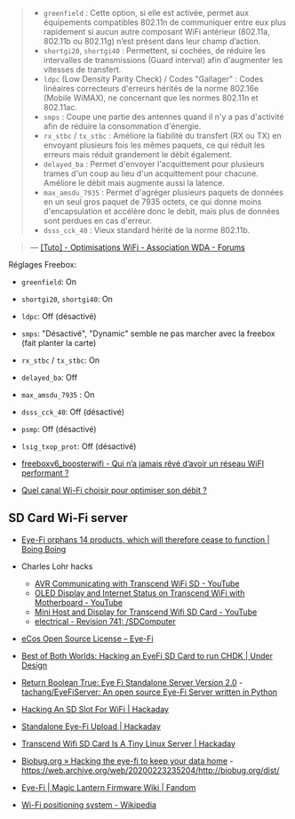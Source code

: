 > - `greenfield` : Cette option, si elle est activée, permet aux équipements compatibles 802.11n de communiquer entre eux plus rapidement si aucun autre composant WiFi antérieur (802.11a, 802.11b ou 802.11g) n’est présent dans leur champ d’action.
> - `shortgi20`, `shortgi40` : Permettent, si cochées, de réduire les intervalles de transmissions (Guard interval) afin d'augmenter les vitesses de transfert.
> - `ldpc` (Low Density Parity Check) / Codes "Gallager" : Codes linéaires correcteurs d'erreurs hérités de la norme 802.16e (Mobile WiMAX), ne concernant que les normes 802.11n et 802.11ac.
> - `smps` : Coupe une partie des antennes quand il n'y a pas d'activité afin de réduire la consommation d'énergie.
> - `rx_stbc` / `tx_stbc` : Améliore la fiabilité du transfert (RX ou TX) en envoyant plusieurs fois les mêmes paquets, ce qui réduit les erreurs mais réduit grandement le débit également.
> - `delayed_ba` : Permet d'envoyer l'acquittement pour plusieurs trames d'un coup au lieu d'un acquittement pour chacune. Améliore le débit mais augmente aussi la latence.
> - `max_amsdu_7935` : Permet d'agréger plusieurs paquets de données en un seul gros paquet de 7935 octets, ce qui donne moins d'encapsulation et accélère donc le debit, mais plus de données sont perdues en cas d'erreur.
> - `dsss_cck_40` : Vieux standard hérité de la norme 802.11b.

> — [\[Tuto\] - Optimisations WiFi - Association WDA - Forums](http://forum.wda-fr.org/viewtopic.php?f=13&t=2463#p14634)

Réglages Freebox:

- `greenfield`: On
- `shortgi20`, `shortgi40`: On
- `ldpc`: Off (désactivé)
- `smps`: "Désactivé", "Dynamic" semble ne pas marcher avec la freebox (fait planter la carte)
- `rx_stbc` / `tx_stbc`: On
- `delayed_ba`: Off
- `max_amsdu_7935` : On
- `dsss_cck_40`: Off (désactivé)
- `psmp`: Off (désactivé)
- `lsig_txop_prot`: Off (désactivé)

- [freeboxv6_boosterwifi - Qui n’a jamais rêvé d’avoir un réseau WiFI performant ?](https://doc.ubuntu-fr.org/freeboxv6_boosterwifi)
- [Quel canal Wi-Fi choisir pour optimiser son débit ?](https://lafibre.info/wifi/quel-canal-wi-fi-choisir-pour-optimiser-son-debit/)

## SD Card Wi-Fi server

- [Eye-Fi orphans 14 products, which will therefore cease to function | Boing Boing](https://web.archive.org/web/20201111172652/https://boingboing.net/2016/06/30/eye-fi-orphans-14-products-wh.html)
- Charles Lohr hacks
	- [AVR Communicating with Transcend WiFi SD - YouTube](https://www.youtube.com/watch?v=-Z9TrZQw16s)
	- [OLED Display and Internet Status on Transcend WiFi with Motherboard - YouTube](https://www.youtube.com/watch?v=HT4W3CPlnAU)
	- [Mini Host and Display for Transcend Wifi SD Card - YouTube](https://www.youtube.com/watch?v=5Rr9kSqjX98)
	- [electrical - Revision 741: /SDComputer](https://web.archive.org/web/20170621004355/https://cnlohr.net/pubsvn/electrical/SDComputer/)
- [eCos Open Source License – Eye-Fi](https://web.archive.org/web/20160316224128/https://help.eyefi.com/hc/en-us/articles/301754-eCos-Open-Source-License)
- [Best of Both Worlds: Hacking an EyeFi SD Card to run CHDK | Under Design](https://web.archive.org/web/20160405092006/http://blog.undr.com/2011/02/best-of-both-worlds-hacking-an-eyefi-sd-card-to-run-chdk/)
- [Return Boolean True: Eye Fi Standalone Server Version 2.0](https://web.archive.org/web/20190906155716/http://www.returnbooleantrue.com/2009/04/eye-fi-standalone-server-version-20.html) - [tachang/EyeFiServer: An open source Eye-Fi Server written in Python](https://github.com/tachang/EyeFiServer)
- [Hacking An SD Slot For WiFi | Hackaday](https://web.archive.org/web/20201108090444/http://hackaday.com/2015/08/15/hacking-an-sd-slot-for-wifi/)
- [Standalone Eye-Fi Upload | Hackaday](https://web.archive.org/web/20201022185508/https://hackaday.com/2009/03/15/standalone-eye-fi-upload/)
- [Transcend Wifi SD Card Is A Tiny Linux Server | Hackaday](https://web.archive.org/web/20201108094227/https://hackaday.com/2016/06/30/transcend-wifi-sd-card-is-a-tiny-linux-server/)
- [Biobug.org » Hacking the eye-fi to keep your data home](https://web.archive.org/web/20200608190149/http://biobug.org/index.php/2009/03/14/hacking-the-eye-fi-to-keep-your-data-home/) - https://web.archive.org/web/20200223235204/http://biobug.org/dist/
- [Eye-Fi | Magic Lantern Firmware Wiki | Fandom](https://web.archive.org/web/20200724165212/https://magiclantern.fandom.com/wiki/Eye-Fi)


- [Wi-Fi positioning system - Wikipedia](https://en.wikipedia.org/wiki/Wi-Fi_positioning_system)

